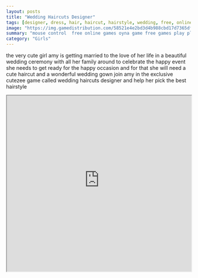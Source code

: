```yaml
---
layout: posts
title: "Wedding Haircuts Designer"
tags: [designer, dress, hair, haircut, hairstyle, wedding, free, online, games, oyna, game, free, games, play, play, games]
image: "https://img.gamedistribution.com/58521e4e2bd3d4b988cbd17d7365df3c.jpg"
summary: "mouse control  free online games oyna game free games play play games"
category: "Girls"
---
```


the very cute girl amy is getting married to the love of her life in a beautiful wedding ceremony with all her family around to celebrate the happy event she needs to get ready for the happy occasion and for that she will need a cute haircut and a wonderful wedding gown join amy in the exclusive cutezee game called wedding haircuts designer and help her pick the best hairstyle

<iframe width="100%" height="480px;" src="https://flash.gamedistribution.com?game=58521e4e2bd3d4b988cbd17d7365df3c"></iframe>